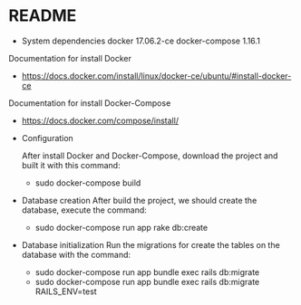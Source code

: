 # README

* System dependencies
  docker 17.06.2-ce
  docker-compose 1.16.1

Documentation for install Docker
- https://docs.docker.com/install/linux/docker-ce/ubuntu/#install-docker-ce

Documentation for install Docker-Compose
- https://docs.docker.com/compose/install/

* Configuration

  After install Docker and Docker-Compose, download the project and built it with this command:
  
  - sudo docker-compose build

* Database creation
  After build the project, we should create the database, execute the command:
  
  - sudo docker-compose run app rake db:create

* Database initialization
  Run the migrations for create the tables on the database with the command:
  
  - sudo docker-compose run app bundle exec rails db:migrate
  - sudo docker-compose run app bundle exec rails db:migrate RAILS_ENV=test
